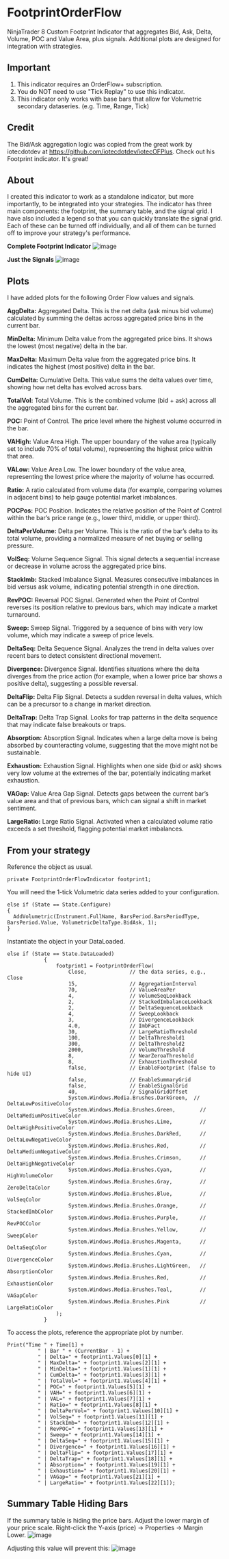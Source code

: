 # FootprintOrderFlow
NinjaTrader 8 Custom Footprint Indicator that aggregates Bid, Ask, Delta, Volume, POC and Value Area, plus signals. Additional plots are designed for integration with strategies.

## Important
1. This indicator requires an OrderFlow+ subscription.
2. You do NOT need to use "Tick Replay" to use this indicator.
3. This indicator only works with base bars that allow for Volumetric secondary dataseries. (e.g. Time, Range, Tick)

## Credit
The Bid/Ask aggregation logic was copied from the great work by iotecdotdev at https://github.com/iotecdotdev/iotecOFPlus. Check out his Footprint indicator. It's great!

## About
I created this indicator to work as a standalone indicator, but more importantly, to be integrated into your strategies. The indicator has three main components: the footprint, the summary table, and the signal grid. I have also included a legend so that you can quickly translate the signal grid. Each of these can be turned off individually, and all of them can be turned off to improve your strategy's performance.

**Complete Footprint Indicator**
![image](https://github.com/user-attachments/assets/0e2eb157-7f17-49b3-8705-2eb840077c7f)

**Just the Signals**
![image](https://github.com/user-attachments/assets/97ff74de-52d7-435f-8de5-fa522fa65f13)


## Plots
I have added plots for the following Order Flow values and signals. 

**AggDelta:**
Aggregated Delta. This is the net delta (ask minus bid volume) calculated by summing the deltas across aggregated price bins in the current bar.

**MinDelta:**
Minimum Delta value from the aggregated price bins. It shows the lowest (most negative) delta in the bar.

**MaxDelta:**
Maximum Delta value from the aggregated price bins. It indicates the highest (most positive) delta in the bar.

**CumDelta:**
Cumulative Delta. This value sums the delta values over time, showing how net delta has evolved across bars.

**TotalVol:**
Total Volume. This is the combined volume (bid + ask) across all the aggregated bins for the current bar.

**POC:**
Point of Control. The price level where the highest volume occurred in the bar.

**VAHigh:**
Value Area High. The upper boundary of the value area (typically set to include 70% of total volume), representing the highest price within that area.

**VALow:**
Value Area Low. The lower boundary of the value area, representing the lowest price where the majority of volume has occurred.

**Ratio:**
A ratio calculated from volume data (for example, comparing volumes in adjacent bins) to help gauge potential market imbalances.

**POCPos:**
POC Position. Indicates the relative position of the Point of Control within the bar’s price range (e.g., lower third, middle, or upper third).

**DeltaPerVolume:**
Delta per Volume. This is the ratio of the bar’s delta to its total volume, providing a normalized measure of net buying or selling pressure.

**VolSeq:**
Volume Sequence Signal. This signal detects a sequential increase or decrease in volume across the aggregated price bins.

**StackImb:**
Stacked Imbalance Signal. Measures consecutive imbalances in bid versus ask volume, indicating potential strength in one direction.

**RevPOC:**
Reversal POC Signal. Generated when the Point of Control reverses its position relative to previous bars, which may indicate a market turnaround.

**Sweep:**
Sweep Signal. Triggered by a sequence of bins with very low volume, which may indicate a sweep of price levels.

**DeltaSeq:**
Delta Sequence Signal. Analyzes the trend in delta values over recent bars to detect consistent directional movement.

**Divergence:**
Divergence Signal. Identifies situations where the delta diverges from the price action (for example, when a lower price bar shows a positive delta), suggesting a possible reversal.

**DeltaFlip:**
Delta Flip Signal. Detects a sudden reversal in delta values, which can be a precursor to a change in market direction.

**DeltaTrap:**
Delta Trap Signal. Looks for trap patterns in the delta sequence that may indicate false breakouts or traps.

**Absorption:**
Absorption Signal. Indicates when a large delta move is being absorbed by counteracting volume, suggesting that the move might not be sustainable.

**Exhaustion:**
Exhaustion Signal. Highlights when one side (bid or ask) shows very low volume at the extremes of the bar, potentially indicating market exhaustion.

**VAGap:**
Value Area Gap Signal. Detects gaps between the current bar’s value area and that of previous bars, which can signal a shift in market sentiment.

**LargeRatio:**
Large Ratio Signal. Activated when a calculated volume ratio exceeds a set threshold, flagging potential market imbalances.


## From your strategy
Reference the object as usual.
```
private FootprintOrderFlowIndicator footprint1;
```

You will need the 1-tick Volumetric data series added to your configuration.
```
else if (State == State.Configure)
{
  AddVolumetric(Instrument.FullName, BarsPeriod.BarsPeriodType, BarsPeriod.Value, VolumetricDeltaType.BidAsk, 1);
}
```

Instantiate the object in your DataLoaded.
```
else if (State == State.DataLoaded)
			{	
				footprint1 = FootprintOrderFlow(
				    Close,              // the data series, e.g., Close
				    15,                 // AggregationInterval
				    70,                 // ValueAreaPer
				    4,                  // VolumeSeqLookback
				    2,                  // StackedImbalanceLookback
				    2,                  // DeltaSequenceLookback
				    4,                  // SweepLookback
				    3,                  // DivergenceLookback
				    4.0,                // ImbFact
				    30,                 // LargeRatioThreshold
				    100,                // DeltaThreshold1
				    300,                // DeltaThreshold2
				    2000,               // VolumeThreshold
				    8,                  // NearZeroaThreshold
				    8,                  // ExhaustionThreshold
				    false,              // EnableFootprint (false to hide UI)
				    false,              // EnableSummaryGrid
				    false,              // EnableSignalGrid
				    40,                 // SignalGridOffset
				    System.Windows.Media.Brushes.DarkGreen,  // DeltaLowPositiveColor
				    System.Windows.Media.Brushes.Green,        // DeltaMediumPositiveColor
				    System.Windows.Media.Brushes.Lime,         // DeltaHighPositiveColor
				    System.Windows.Media.Brushes.DarkRed,      // DeltaLowNegativeColor
				    System.Windows.Media.Brushes.Red,          // DeltaMediumNegativeColor
				    System.Windows.Media.Brushes.Crimson,      // DeltaHighNegativeColor
				    System.Windows.Media.Brushes.Cyan,         // HighVolumeColor
				    System.Windows.Media.Brushes.Gray,         // ZeroDeltaColor
				    System.Windows.Media.Brushes.Blue,         // VolSeqColor
				    System.Windows.Media.Brushes.Orange,       // StackedImbColor
				    System.Windows.Media.Brushes.Purple,       // RevPOCColor
				    System.Windows.Media.Brushes.Yellow,       // SweepColor
				    System.Windows.Media.Brushes.Magenta,      // DeltaSeqColor
				    System.Windows.Media.Brushes.Cyan,         // DivergenceColor
				    System.Windows.Media.Brushes.LightGreen,   // AbsorptionColor
				    System.Windows.Media.Brushes.Red,          // ExhaustionColor
				    System.Windows.Media.Brushes.Teal,         // VAGapColor
				    System.Windows.Media.Brushes.Pink          // LargeRatioColor
				);
			}
```

To access the plots, reference the appropriate plot by number.
```
Print("Time " + Time[1] +
          " | Bar " + (CurrentBar - 1) +
          " | Delta=" + footprint1.Values[0][1] +
          " | MaxDelta=" + footprint1.Values[2][1] +
          " | MinDelta=" + footprint1.Values[1][1] +
          " | CumDelta=" + footprint1.Values[3][1] +
          " | TotalVol=" + footprint1.Values[4][1] +
          " | POC=" + footprint1.Values[5][1] +
          " | VAH=" + footprint1.Values[6][1] +
          " | VAL=" + footprint1.Values[7][1] +
          " | Ratio=" + footprint1.Values[8][1] +
          " | DeltaPerVol=" + footprint1.Values[10][1] +
          " | VolSeq=" + footprint1.Values[11][1] +
          " | StackImb=" + footprint1.Values[12][1] +
          " | RevPOC=" + footprint1.Values[13][1] +
          " | Sweep=" + footprint1.Values[14][1] +
          " | DeltaSeq=" + footprint1.Values[15][1] +
          " | Divergence=" + footprint1.Values[16][1] +
          " | DeltaFlip=" + footprint1.Values[17][1] +
          " | DeltaTrap=" + footprint1.Values[18][1] +
          " | Absorption=" + footprint1.Values[19][1] +
          " | Exhaustion=" + footprint1.Values[20][1] +
          " | VAGap=" + footprint1.Values[21][1] +
          " | LargeRatio=" + footprint1.Values[22][1]);
```
## Summary Table Hiding Bars
If the summary table is hiding the price bars. Adjust the lower margin of your price scale. Right-click the Y-axis (price) -> Properties -> Margin Lower.
![image](https://github.com/user-attachments/assets/176e7012-60dc-4e0b-a1c1-9c9aa389337b)

Adjusting this value will prevent this:
![image](https://github.com/user-attachments/assets/b9bde5d2-25a5-47bb-9b5b-001153a4dde0)

